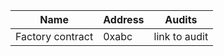 | Name    | Address    | Audits    |
|-------------|-------------|-------------|
| Factory contract  | 0xabc  | link to audit  |


